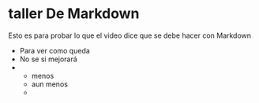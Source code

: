 # taller De Markdown

Esto es para probar lo que el video dice que se debe hacer con Markdown
* Para ver como queda
* No se si mejorará
* * menos
  * aun menos
  * 
